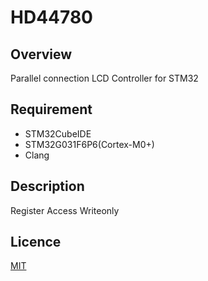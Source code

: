 # HD44780

## Overview
Parallel connection LCD Controller for STM32

## Requirement
* STM32CubeIDE
* STM32G031F6P6(Cortex-M0+)
* Clang

## Description
Register Access Writeonly

## Licence
[MIT](https://github.com/wataoxp/Radio/blob/main/LICENSE)


